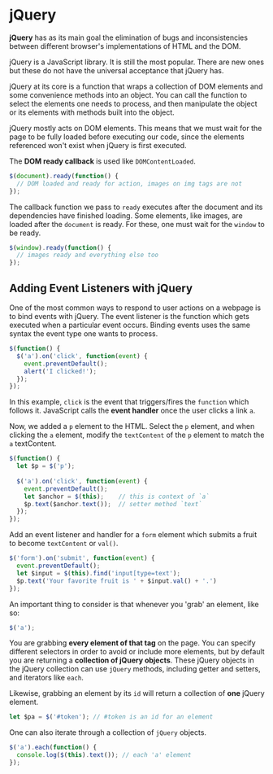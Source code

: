 # jQuery

**jQuery** has as its main goal the elimination of bugs and inconsistencies between different browser's implementations of HTML and the DOM. 

jQuery is a JavaScript library. It is still the most popular. There are new ones but these do not have the universal acceptance that jQuery has.

jQuery at its core is a function that wraps a collection of DOM elements and some convenience methods into an object. You can call the function to select the elements one needs to process, and then manipulate the object or its elements with methods built into the object.

jQuery mostly acts on DOM elements. This means that we must wait for the page to be fully loaded before executing our code, since the elements referenced won't exist when jQuery is first executed. 

The **DOM ready callback** is used like `DOMContentLoaded`.

```js
$(document).ready(function() {
  // DOM loaded and ready for action, images on img tags are not
});
```
The callback function we pass to `ready` executes after the document and its dependencies have finished loading. Some elements, like images, are loaded after the `document` is ready. For these, one must wait for the `window` to be ready.

```js
$(window).ready(function() {
  // images ready and everything else too
});
```
## Adding Event Listeners with jQuery

One of the most common ways to respond to user actions on a webpage is to bind events with jQuery. The event listener is the function which gets executed when a particular event occurs. Binding events uses the same syntax the event type one wants to process.

```js
$(function() {
  $('a').on('click', function(event) {
    event.preventDefault();
    alert('I clicked!');
  });
});
```
In this example, `click` is the event that triggers/fires the `function` which follows it. JavaScript calls the **event handler** once the user clicks a link `a`. 

Now, we added a `p` element to the HTML. Select the `p` element, and when clicking the `a` element, modify the `textContent` of the `p` element to match the `a` textContent.

```js
$(function() {
  let $p = $('p');
  
  $('a').on('click', function(event) {
    event.preventDefault();  
    let $anchor = $(this);    // this is context of `a`
    $p.text($anchor.text());  // setter method `text`
  });
});
```
Add an event listener and handler for a `form` element which submits a fruit to become `textContent` or `val()`.

```js
$('form').on('submit', function(event) {
  event.preventDefault();
  let $input = $(this).find('input[type=text');
  $p.text('Your favorite fruit is ' + $input.val() + '.')
});
```
An important thing to consider is that whenever you 'grab' an element, like so:

```js
$('a');
```
You are grabbing **every element of that tag** on the page. You can specify different selectors in order to avoid or include more elements, but by default you are returning a **collection of jQuery objects**. These jQuery objects in the jQuery collection can use `jQuery` methods, including getter and setters, and iterators like `each`.

Likewise, grabbing an element by its `id` will return a collection of **one** jQuery element.

```js
let $pa = $('#token'); // #token is an id for an element
```
One can also iterate through a collection of `jQuery` objects.

```js
$('a').each(function() {
  console.log($(this).text()); // each 'a' element 
});
```